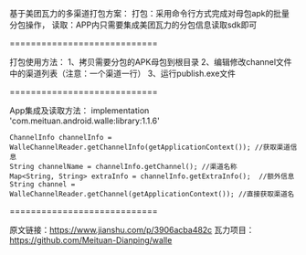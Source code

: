 基于美团瓦力的多渠道打包方案：
打包：采用命令行方式完成对母包apk的批量分包操作，
读取：APP内只需要集成美团瓦力的分包信息读取sdk即可

============================

打包使用方法：
	1、拷贝需要分包的APK母包到根目录
	2、编辑修改channel文件中的渠道列表（注意：一个渠道一行）
	3、运行publish.exe文件

============================

App集成及读取方法：
	implementation 'com.meituan.android.walle:library:1.1.6'
	
	ChannelInfo channelInfo = WalleChannelReader.getChannelInfo(getApplicationContext()); //获取渠道信息
	String channelName = channelInfo.getChannel(); //渠道名称
	Map<String, String> extraInfo = channelInfo.getExtraInfo();  //额外信息
    String channel = WalleChannelReader.getChannel(getApplicationContext()); //直接获取渠道名

============================

原文链接：https://www.jianshu.com/p/3906acba482c
瓦力项目：https://github.com/Meituan-Dianping/walle